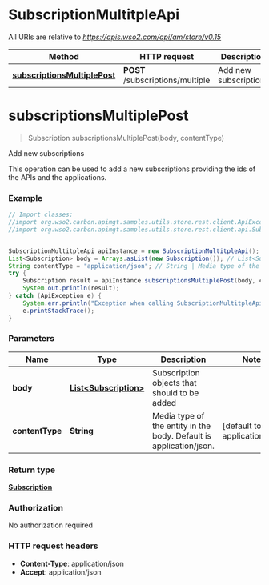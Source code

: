 # SubscriptionMultitpleApi

All URIs are relative to *https://apis.wso2.com/api/am/store/v0.15*

Method | HTTP request | Description
------------- | ------------- | -------------
[**subscriptionsMultiplePost**](SubscriptionMultitpleApi.md#subscriptionsMultiplePost) | **POST** /subscriptions/multiple | Add new subscriptions 


<a name="subscriptionsMultiplePost"></a>
# **subscriptionsMultiplePost**
> Subscription subscriptionsMultiplePost(body, contentType)

Add new subscriptions 

This operation can be used to add a new subscriptions providing the ids of the APIs and the applications. 

### Example
```java
// Import classes:
//import org.wso2.carbon.apimgt.samples.utils.store.rest.client.ApiException;
//import org.wso2.carbon.apimgt.samples.utils.store.rest.client.api.SubscriptionMultitpleApi;


SubscriptionMultitpleApi apiInstance = new SubscriptionMultitpleApi();
List<Subscription> body = Arrays.asList(new Subscription()); // List<Subscription> | Subscription objects that should to be added 
String contentType = "application/json"; // String | Media type of the entity in the body. Default is application/json. 
try {
    Subscription result = apiInstance.subscriptionsMultiplePost(body, contentType);
    System.out.println(result);
} catch (ApiException e) {
    System.err.println("Exception when calling SubscriptionMultitpleApi#subscriptionsMultiplePost");
    e.printStackTrace();
}
```

### Parameters

Name | Type | Description  | Notes
------------- | ------------- | ------------- | -------------
 **body** | [**List&lt;Subscription&gt;**](Subscription.md)| Subscription objects that should to be added  |
 **contentType** | **String**| Media type of the entity in the body. Default is application/json.  | [default to application/json]

### Return type

[**Subscription**](Subscription.md)

### Authorization

No authorization required

### HTTP request headers

 - **Content-Type**: application/json
 - **Accept**: application/json

